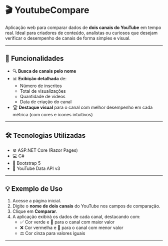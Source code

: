# 🎬 YoutubeCompare

Aplicação web para comparar dados de **dois canais do YouTube** em tempo real. Ideal para criadores de conteúdo, analistas ou curiosos que desejam verificar o desempenho de canais de forma simples e visual.

---

## 🚀 Funcionalidades

- 🔍 **Busca de canais pelo nome**
- 📊 **Exibição detalhada** de:
  - Número de inscritos
  - Total de visualizações
  - Quantidade de vídeos
  - Data de criação do canal
- 🏆 **Destaque visual** para o canal com melhor desempenho em cada métrica (com cores e ícones intuitivos)

---

## 🛠️ Tecnologias Utilizadas

- ⚙️ ASP.NET Core (Razor Pages)
- 💻 C#
- 🎨 Bootstrap 5
- 📡 YouTube Data API v3

---

## 💡 Exemplo de Uso

1. Acesse a página inicial.
2. Digite o **nome de dois canais** do YouTube nos campos de comparação.
3. Clique em **Comparar**.
4. A aplicação exibirá os dados de cada canal, destacando com:
   - ✅ Cor verde e 🔼 para o canal com maior valor
   - ❌ Cor vermelha e 🔽 para o canal com menor valor
   - ⚖️ Cor cinza para valores iguais

---


